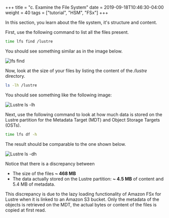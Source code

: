 +++
title = "c. Examine the File System"
date = 2019-09-18T10:46:30-04:00
weight = 40
tags = ["tutorial", "HSM", "FSx"]
+++

In this section, you learn about the file system, it's structure and content.

First, use the following command to list all the files present.

```bash
time lfs find /lustre
```

You should see something similar as in the image below.

![lfs find](/images/fsx-for-lustre/lfs-find.png)


Now, look at the size of your files by listing the content of the */lustre* directory.

```bash
ls -lh /lustre
```
You should see something like the following image:

![Lustre ls -lh](/images/fsx-for-lustre/ls-lh.png)

Next, use the following command to look at how much data is stored on the Lustre partition for the Metadata Target (MDT) and Object Storage Targets (OSTs).

```bash
time lfs df -h
```
The result should be comparable to the one shown below.

![Lustre ls -dh](/images/fsx-for-lustre/lfs-dh.png)

Notice that there is a discrepancy between

- The size of the files **~ 468 MB**
- The data actually stored on the Lustre partition: **~ 4.5 MB** of content and 5.4 MB of metadata.

This discrepancy is due to the lazy loading functionality of Amazon FSx for Lustre when it is linked to an Amazon S3 bucket. Only the metadata of the objects is retrieved on the MDT, the actual bytes or content of the files is copied at first read.
